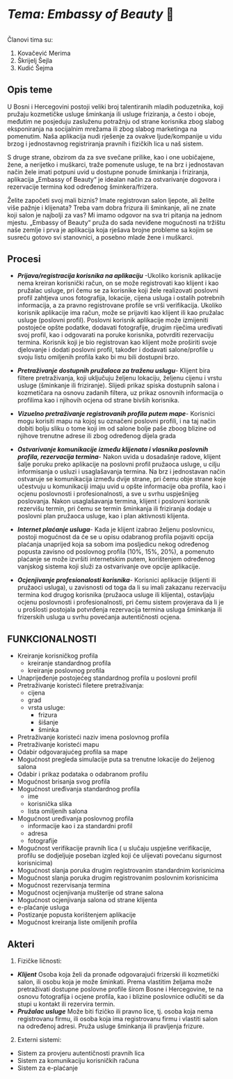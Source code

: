 # **_Tema: Embassy of Beauty_ :cherry_blossom:** 

######
Članovi tima su:
1. Kovačević Merima
2. Škrijelj Šejla
3. Kudić Šejma
    
    
## **Opis teme**

U Bosni i Hercegovini postoji veliki broj talentiranih mladih poduzetnika, koji pružaju kozmetičke usluge šminkanja ili usluge friziranja, a često i oboje, međutim ne posjeduju zasluženu potražnju od strane korisnika zbog slabog eksponiranja na socijalnim mrežama ili zbog slabog marketinga na pomenutim. Naša aplikacija nudi rješenje za ovakve ljude/kompanije u vidu brzog i jednostavnog  registriranja pravnih i fizičkih lica u naš sistem.

S druge strane, obzirom da za sve svečane prilike, kao i one uobičajene, žene, a nerijetko i muškarci, traže pomenute usluge, te na brz i jednostavan način žele imati potpuni uvid u dostupne ponude šminkanja i friziranja, aplikacija „Embassy of Beauty“ je idealan način za ostvarivanje dogovora i rezervacije termina kod određenog šminkera/frizera.

Želite započeti svoj mali biznis? Imate registrovan salon ljepote, ali želite više pažnje i klijenata? Treba vam dobra frizura ili šminkanje, ali ne znate koji salon je najbolji za vas? Mi imamo odgovor na sva tri pitanja na jednom mjestu. „Embassy of Beauty“ pruža do sada neviđene mogućnosti na tržištu naše zemlje i prva je aplikacija koja rješava brojne probleme sa kojim se susreću gotovo svi stanovnici, a posebno mlade žene i muškarci.

## **Procesi**

- **_Prijava/registracija korisnika na aplikaciju_**
   -Ukoliko korisnik aplikacije nema kreiran korisnički račun, on se može registrovati kao klijent i kao pružalac usluge, pri čemu se za korisnike koji žele realizovati poslovni profil zahtjeva unos fotografija, lokacije, cijena usluga i ostalih potrebnih informacija, a za pravno registrovane profile se vrši verifikacija.
Ukoliko korisnik aplikacije ima račun, može se prijaviti kao klijent ili kao pružalac usluge (poslovni profil). Poslovni korisnik aplikacije može izmijeniti postojeće opšte podatke, dodavati fotografije, drugim riječima uređivati svoj profil, kao i odgovarati na poruke korisnika, potvrditi rezervaciju termina. Korisnik koji je bio registrovan kao klijent može proširiti svoje djelovanje i dodati poslovni profil, također i dodavati salone/profile u svoju listu omiljenih profila kako bi mu bili dostupni brzo.

- **_Pretraživanje dostupnih pružalaca za traženu uslugu_**-
Klijent bira filtere pretraživanja, koji uključuju željenu lokaciju, željenu cijenu i vrstu usluge (šminkanje ili friziranje). Slijedi prikaz spiska dostupnih salona i kozmetičara na osnovu zadanih filtera, uz prikaz osnovnih informacija o profilima kao i njihovih ocjena od strane bivših korisnika.

- **_Vizuelno pretraživanje registrovanih profila putem mape_**-
Korisnici mogu korisiti mapu na kojoj su označeni poslovni profili, i na taj način dobiti bolju sliku o tome koji im od salone bolje paše zboog blizine od njihove trenutne adrese ili zbog određenog dijela grada

- **_Ostvarivanje komunikacije između klijenata i vlasnika poslovnih profila, rezervacija termina_**-
Nakon uvida u dosadašnje radove, klijent šalje poruku preko aplikacije na poslovni profil pružaoca usluge, u cilju informisanja o usluzi i usaglašavanja termina. Na brz i jednostavan način ostvaruje se komunikacija između dvije strane, pri čemu obje strane koje učestvuju u komunikaciji imaju uvid u opšte informacije oba profila, kao i ocjenu poslovnosti i profesionalnosti, a sve u svrhu uspješnijeg poslovanja. Nakon usaglašavanja termina, klijent i poslovni korisnik rezervišu termin, pri čemu se termin šminkanja ili friziranja dodaje u poslovni plan pružaoca usluge, kao i plan aktivnosti klijenta.

- **_Internet plaćanje usluga_**-
Kada je klijent izabrao željenu poslovnicu, postoji mogućnost da će se u opisu odabranog profila pojaviti opcija plaćanja unaprijed koja sa sobom ima posljedicu nekog određenog popusta zavisno od poslovnog profila (10%, 15%, 20%), a pomenuto plaćanje se može izvršiti internetskim putem, korištenjem određenog vanjskog sistema koji služi za ostvarivanje ove opcije aplikacije. 

- **_Ocjenjivanje profesionalosti korisnika_**-
Korisnici aplikacije (klijenti ili pružaoci usluga), u zavisnosti od toga da li su imali zakazanu rezervaciju termina kod drugog korisnika (pružaoca usluge ili klijenta), ostavljaju ocjenu poslovnosti i profesionalnosti, pri čemu sistem provjerava da li je u prošlosti postojala potvrđenja rezervacija termina usluga šminkanja ili frizerskih usluga u svrhu povećanja autentičnosti ocjena.

 


## **FUNKCIONALNOSTI** 
- Kreiranje korisničkog profila
  - kreiranje standardnog profila
  - kreiranje poslovnog profila
- Unaprijeđenje postojećeg standardnog profila u poslovni profil
- Pretraživanje koristeći filetere pretraživanja:
  - cijena
  - grad
  - vrsta usluge:
     - frizura 
     - šišanje 
     - šminka
- Pretraživanje koristeći naziv imena poslovnog profila
- Pretraživanje koristeći mapu
- Odabir odgovarajućeg profila sa mape
- Mogućnost pregleda simulacije puta sa trenutne lokacije do željenog salona
- Odabir i prikaz podataka o odabranom profilu
- Mogućnost brisanja svog profila
- Mogućnost uređivanja standardnog profila
  - ime
  - korisnička slika
  - lista omiljenih salona
- Mogućnost uređivanja poslovnog profila
   - informacije kao i za standardni profil
   - adresa
   - fotografije
- Mogućnost verifikacije pravnih lica ( u slučaju uspješne verifikacije, profilu se dodjeljuje poseban izgled koji će ulijevati povećanu    sigurnost korisnicima)
- Mogućnost slanja poruka drugim registrovanim standardnim korisnicima
- Mogućnost slanja poruka drugim registrovanim poslovnim korisnicima
- Mogućnost rezervisanja termina 
- Mogućnost ocjenjivanja mušterije od strane salona
- Mogućnost ocjenjivanja salona od strane klijenta
- e-plaćanje usluga
- Postizanje popusta korištenjem aplikacije
- Mogućnost kreiranja liste omiljenih profila

## **Akteri**
1. Fizičke ličnosti:
 - **_Klijent_** 
    Osoba koja želi da pronađe odgovarajući frizerski ili kozmetički salon, ili osobu koja je može šminkati. Prema vlastitim željama        može pretraživati dostupne poslovne profile širom Bosne i Hercegovine, te na osnovu fotografija i ocjene profila, kao i blizine          poslovnice odlučiti se da stupi u kontakt ili rezervira termin.
  - **_Pružalac usluge_** 
    Može biti fizičko ili pravno lice, tj. osoba koja nema registrovanu firmu, ili osoba koja ima registrovanu firmu i vlastiti salon na    određenoj adresi. Pruža usluge šminkanja ili pravljenja frizure.
2. Externi sistemi:
  - Sistem za provjeru autentičnosti pravnih lica
  - Sistem za komunikaciju korisničkih računa
  - Sistem za e-plaćanje
 
